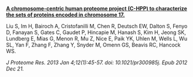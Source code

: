 [**A chromosome-centric human proteome project (C-HPP) to characterize the sets of proteins encoded in chromosome 17.**](https://www.ncbi.nlm.nih.gov/pubmed/23259914)

Liu S, Im H, Bairoch A, Cristofanilli M, Chen R, Deutsch EW, Dalton S, Fenyo D, Fanayan S, Gates C, Gaudet P, Hincapie M, Hanash S, Kim H, Jeong SK, Lundberg E, Mias G, Menon R, Mu Z, Nice E, Paik YK, Uhlen M, Wells L, Wu SL, Yan F, Zhang F, Zhang Y, Snyder M, Omenn GS, Beavis RC, Hancock WS.

*J Proteome Res. 2013 Jan 4;12(1):45-57. doi: 10.1021/pr300985j. Epub 2012 Dec 21.*
